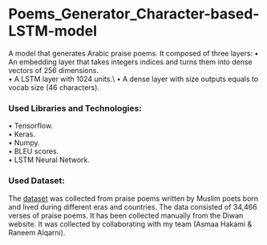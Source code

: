 # Poems_Generator_Character-based-LSTM-model
A model that generates Arabic praise poems. It composed of three layers:
•	An embedding layer that takes integers indices and turns them into dense vectors of 256 dimensions.\
•	A LSTM layer with 1024 units.\ 
•	A dense layer with size outputs equals to vocab size (46 characters). 

### Used Libraries and Technologies:
•	Tensorflow.\
•	Keras.\
•	Numpy.\
•	BLEU scores.\
•	LSTM Neural Network.

### Used Dataset:
The [dataset](https://bit.ly/PraisePoems) was collected from praise poems written by Muslim poets born and lived during different eras and countries. The data consisted of 34,466 verses of praise poems. It has been collected manually from the Diwan website. It was collected by collaborating with my team (Asmaa Hakami & Raneem Alqarni). 
